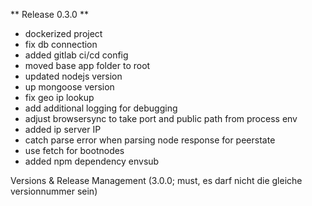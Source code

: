 ** Release 0.3.0 **
- dockerized project
- fix db connection
- added gitlab ci/cd config
- moved base app folder to root
- updated nodejs version
- up mongoose version
- fix geo ip lookup
- add  additional logging for debugging
- adjust browsersync to take port and public path from process env
- added ip server IP
- catch parse error when parsing node response for peerstate
- use fetch for bootnodes
- added npm dependency envsub

Versions & Release Management (3.0.0; must, es darf nicht die gleiche versionnummer sein)